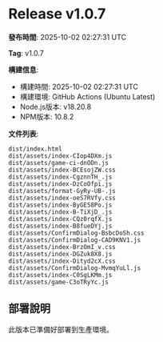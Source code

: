 # Release v1.0.7

**發布時間**: 2025-10-02 02:27:31 UTC

**Tag**: v1.0.7

**構建信息**:
- 構建時間: 2025-10-02 02:27:31 UTC
- 構建環境: GitHub Actions (Ubuntu Latest)
- Node.js版本: v18.20.8
- NPM版本: 10.8.2

**文件列表**:
```
dist/index.html
dist/assets/index-CIop4DXm.js
dist/assets/game-ci-dnODn.js
dist/assets/index-BCEsojZW.css
dist/assets/index-CgznnTH_.js
dist/assets/index-DzCoOfpi.js
dist/assets/format-GyRy-UB-.js
dist/assets/index-oeS7RVfy.css
dist/assets/index-ByGE58Po.js
dist/assets/index-B-TiXjD_.js
dist/assets/index-CQz0rqfX.js
dist/assets/index-B8fueDYj.js
dist/assets/ConfirmDialog-BsbcDoSh.css
dist/assets/ConfirmDialog-CAD9KNV1.js
dist/assets/index-BrzOmI_v.css
dist/assets/index-DGZuk8X8.js
dist/assets/index-Dityd2cX.css
dist/assets/ConfirmDialog-MvmqYuLl.js
dist/assets/index-C0SgLKMm.js
dist/assets/game-C3oTRyYc.js
```

## 部署說明
此版本已準備好部署到生產環境。
